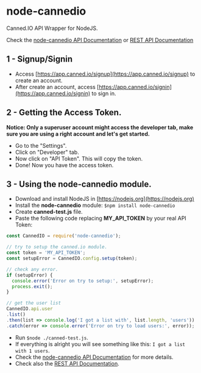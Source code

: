 # node-cannedio
Canned.IO API Wrapper for NodeJS.

Check the  [node-cannedio API Documentation](https://cannedio.github.io/node-cannedio/) or [REST API Documentation](https://api.canned.io/rest/doc)

## 1 - Signup/Signin
- Access [https://app.canned.io/signup](https://app.canned.io/signup) to create an account.
- After create an account, access [https://app.canned.io/signin](https://app.canned.io/signin) to sign in.

## 2 - Getting the Access Token.
**Notice: Only a superuser account might access the developer tab, make sure you are using a right account and let's get started.**

- Go to the "Settings".
- Click on "Developer" tab.
- Now click on "API Token". This will copy the token.
- Done! Now you have the access token.

## 3 - Using the node-cannedio module.
- Download and install NodeJS in [https://nodejs.org](https://nodejs.org)
- Install the **node-cannedio** module: 
``$npm install node-cannedio``
- Create **canned-test.js** file.
- Paste the following code replacing **MY_API_TOKEN** by your real API Token:
```javascript
const CannedIO = require('node-cannedio');

// try to setup the canned.io module.
const token = 'MY_API_TOKEN';
const setupError = CannedIO.config.setup(token);

// check any error.
if (setupError) {
  console.error('Error on try to setup:', setupError);
  process.exit();
}

// get the user list
CannedIO.api.user
.list()
.then(list => console.log('I got a list with', list.length, 'users'))
.catch(error => console.error('Error on try to load users:', error));

```

- Run ``$node ./canned-test.js``.
- If everything is alright you will see something like this: ``I got a list with 1 users``.
- Check the [node-cannedio API Documentation](https://cannedio.github.io/node-cannedio/) for more details.
- Check also the [REST API Documentation](https://api.canned.io/rest/doc).
